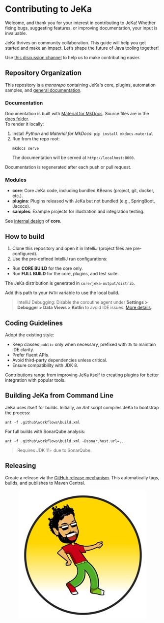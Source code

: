 # Contributing to JeKa

Welcome, and thank you for your interest in contributing to JeKa! Whether fixing bugs, suggesting features, or improving documentation, your input is invaluable.

JeKa thrives on community collaboration. This guide will help you get started and make an impact. Let’s shape the future of Java tooling together!

Use [this discussion channel](https://github.com/orgs/jeka-dev/discussions/categories/contributing) to help us to make contributing easier.

## Repository Organization

This repository is a _monorepo_ containing JeKa's core, plugins, automation samples, and [general documentation](https://jeka-dev.github.io/jeka/).

### Documentation

Documentation is built with [Material for MkDocs](https://squidfunk.github.io/mkdocs-material/). Source files are in the [docs folder](docs).  
To render it locally:
1. Install _Python_ and _Material for MkDocs_: `pip install mkdocs-material`
2. Run from the repo root:  
   ```shell
   mkdocs serve
   ```
   The documentation will be served at `http://localhost:8000`.

Documentation is regenerated after each push or pull request.

### Modules

- **core**: Core JeKa code, including bundled KBeans (project, git, docker, etc.).
- **plugins**: Plugins released with JeKa but not bundled (e.g., SpringBoot, Jacoco).
- **samples**: Example projects for illustration and integration testing.

See [internal design](https://jeka-dev.github.io/jeka/under-the-hood/) of  **core**.

## How to build

1. Clone this repository and open it in IntelliJ (project files are pre-configured).
2. Use the pre-defined IntelliJ run configurations:
  - Run **CORE BUILD** for the core only.
  - Run **FULL BUILD** for the core, plugins, and test suite.

The JeKa distribution is generated in `core/jeka-output/distrib`. 

Add this path to your `PATH` variable to use the local build.

> IntelliJ Debugging: Disable the coroutine agent under **Settings > Debugger > Data Views > Kotlin** to avoid IDE issues. [More details](https://stackoverflow.com/questions/68753383/how-to-fix-classnotfoundexception-kotlinx-coroutines-debug-agentpremain-in-debu).

## Coding Guidelines

Adopt the existing style:
- Keep classes `public` only when necessary, prefixed with `Jk` to maintain IDE clarity.
- Prefer fluent APIs.
- Avoid third-party dependencies unless critical.
- Ensure compatibility with JDK 8.

Contributions range from improving JeKa itself to creating plugins for better integration with popular tools.

## Building JeKa from Command Line

JeKa uses itself for builds. Initially, an _Ant_ script compiles JeKa to bootstrap the process:  
```shell
ant -f .github\workflows\build.xml
```

For full builds with SonarQube analysis:  
```shell
ant -f .github\workflows\build.xml -Dsonar.host.url=...
```

> Requires JDK 11+ due to SonarQube.

## Releasing

Create a release via the [GitHub release mechanism](https://github.com/jeka-dev/jeka/releases). This automatically tags, builds, and publishes to Maven Central.

<p align="center">
    <img src="docs/images/mascot.png" width="420" height="420" />
</p>
